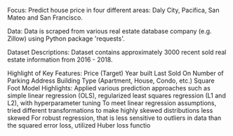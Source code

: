 
Focus:
Predict house price in four different areas: Daly City, Pacifica, San Mateo and San Francisco.

Data:
Data is scraped from various real estate database company (e.g. Zillow) using Python package 'requests'.

Dataset Descriptions:
Dataset contains approximately 3000 recent sold real estate information from 2016 - 2018.

Highlight of Key Features:
Price (Target)
Year built
Last Sold On
Number of Parking
Address
Building Type (Apartment, House, Condo, etc.)
Square Foot
Model Highlights:
Applied various prediction approaches such as simple linear regression (OLS), regularized least squares regression (L1 and L2), with hyperparameter tuning
To meet linear regression assumptions, tried different transformations to make highly skewed distributions less skewed
For robust regression, that is less sensitive to outliers in data than the squared error loss, utilized Huber loss functio
